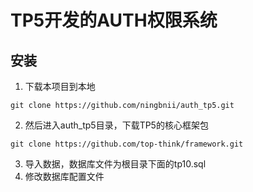 # TP5开发的AUTH权限系统
## 安装
1. 下载本项目到本地
```
git clone https://github.com/ningbnii/auth_tp5.git
```


2. 然后进入auth_tp5目录，下载TP5的核心框架包

```
git clone https://github.com/top-think/framework.git
```

3. 导入数据，数据库文件为根目录下面的tp10.sql
4. 修改数据库配置文件
